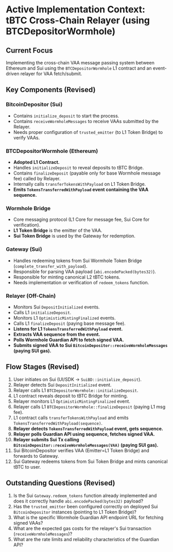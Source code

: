 # Active Implementation Context: tBTC Cross-Chain Relayer (using BTCDepositorWormhole)

## Current Focus

Implementing the cross-chain VAA message passing system between Ethereum and Sui using the `BTCDepositorWormhole` L1 contract and an event-driven relayer for VAA fetch/submit.

## Key Components (Revised)

### BitcoinDepositor (Sui)

- Contains `initialize_deposit` to start the process.
- Contains `receiveWormholeMessages` to receive VAAs submitted by the Relayer.
- Needs proper configuration of `trusted_emitter` (to L1 Token Bridge) to verify VAAs.

### BTCDepositorWormhole (Ethereum)

- **Adopted L1 Contract.**
- Handles `initializeDeposit` to reveal deposits to tBTC Bridge.
- Contains `finalizeDeposit` (payable only for base Wormhole message fee) called by Relayer.
- Internally calls `transferTokensWithPayload` on L1 Token Bridge.
- **Emits `TokensTransferredWithPayload` event containing the VAA sequence.**

### Wormhole Bridge

- Core messaging protocol (L1 Core for message fee, Sui Core for verification).
- **L1 Token Bridge** is the emitter of the VAA.
- **Sui Token Bridge** is used by the Gateway for redemption.

### Gateway (Sui)

- Handles redeeming tokens from Sui Wormhole Token Bridge (`complete_transfer_with_payload`).
- Responsible for parsing VAA payload (`abi.encodePacked(bytes32)`).
- Responsible for minting canonical L2 tBTC tokens.
- Needs implementation or verification of `redeem_tokens` function.

### Relayer (Off-Chain)

- Monitors Sui `DepositInitialized` events.
- Calls L1 `initializeDeposit`.
- Monitors L1 `OptimisticMintingFinalized` events.
- Calls L1 `finalizeDeposit` (paying base message fee).
- **Listens for L1 `TokensTransferredWithPayload` event.**
- **Extracts VAA sequence from the event.**
- **Polls Wormhole Guardian API to fetch signed VAA.**
- **Submits signed VAA to Sui `BitcoinDepositor::receiveWormholeMessages` (paying SUI gas).**

## Flow Stages (Revised)

1. User initiates on Sui (UI/SDK -> `SuiBD::initialize_deposit`).
2. Relayer detects Sui `DepositInitialized` event.
3. Relayer calls L1 `BTCDepositorWormhole::initializeDeposit`.
4. L1 contract reveals deposit to tBTC Bridge for minting.
5. Relayer monitors L1 `OptimisticMintingFinalized` event.
6. Relayer calls L1 `BTCDepositorWormhole::finalizeDeposit` (paying L1 msg fee).
7. L1 contract calls `transferTokensWithPayload` and emits `TokensTransferredWithPayload(sequence)`.
8. **Relayer detects `TokensTransferredWithPayload` event, gets sequence.**
9. **Relayer polls Guardian API using sequence, fetches signed VAA.**
10. **Relayer submits Sui Tx calling `BitcoinDepositor::receiveWormholeMessages(VAA)` (paying SUI gas).**
11. Sui BitcoinDepositor verifies VAA (Emitter=L1 Token Bridge) and forwards to Gateway.
12. Sui Gateway redeems tokens from Sui Token Bridge and mints canonical tBTC to user.

## Outstanding Questions (Revised)

1. Is the Sui `Gateway.redeem_tokens` function already implemented and does it correctly handle `abi.encodePacked(bytes32)` payload?
2. Has the `trusted_emitter` been configured correctly on deployed Sui `BitcoinDepositor` instances (pointing to L1 Token Bridge)?
3. What is the specific Wormhole Guardian API endpoint URL for fetching signed VAAs?
4. What are the expected gas costs for the relayer's Sui transaction (`receiveWormholeMessages`)?
5. What are the rate limits and reliability characteristics of the Guardian API?
